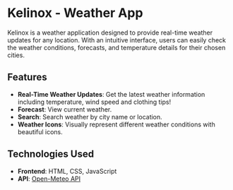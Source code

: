 # Kelinox - Weather App

Kelinox is a weather application designed to provide real-time weather updates for any location. With an intuitive interface, users can easily check the weather conditions, forecasts, and temperature details for their chosen cities.

## Features

- **Real-Time Weather Updates**: Get the latest weather information including temperature, wind speed and clothing tips!
- **Forecast**: View current weather.
- **Search**: Search weather by city name or location.
- **Weather Icons**: Visually represent different weather conditions with beautiful icons.

## Technologies Used

- **Frontend**: HTML, CSS, JavaScript
- **API**: [Open-Meteo API](https://open-meteo.com)

